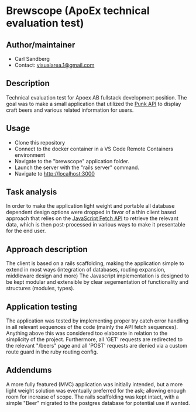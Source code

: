 # Brewscope (ApoEx technical evaluation test)

## Author/maintainer

- Carl Sandberg
- Contact: [visualarea.1@gmail.com](visualarea.1@gmail.com)

## Description 

Technical evaluation test for Apoex AB fullstack development position.
The goal was to make a small application that utilized the 
[Punk API](https://punkapi.com/documentation/v2) to display craft beers
and various related information for users.

## Usage

- Clone this repository
- Connect to the docker container in a VS Code Remote Containers environment
- Navigate to the "brewscope" application folder.
- Launch the server with the "rails server" command.
- Navigate to [http://localhost:3000](http://localhost:3000)

## Task analysis

In order to make the application light weight and portable all database 
dependent design options were dropped in favor of a thin client based approach
that relies on the [JavaScript Fetch API](https://developer.mozilla.org/en-US/docs/Web/API/Fetch_API/Using_Fetch)
to retrieve the relevant data, which is then post-processed in various ways 
to make it presentable for the end user.

## Approach description

The client is based on a rails scaffolding, making the application simple to extend
in most ways (integration of databases, routing expansion, middleware design and more)
The Javascript implementation is designed to be kept modular and extensible by 
clear segementation of functionality and structures (modules, types).

## Application testing

The application was tested by implementing proper try catch error handling in all 
relevant sequences of the code (mainly the API fetch sequences). 
Anything above this was considered too elaborate in relation to the simplicity 
of the project. Furthermore, all 'GET' requests are redirected to the relevant 
"/beers" page and all 'POST' requests are denied via a custom route guard in the
ruby routing config.

## Addendums

A more fully featured (MVC) application was initially intended, but a more light
weight solution was eventually preferred for the ask; allowing enough room for 
increase of scope. The rails scaffolding was kept intact, with a simple "Beer" 
migrated to the postgres database for potential use if wanted.